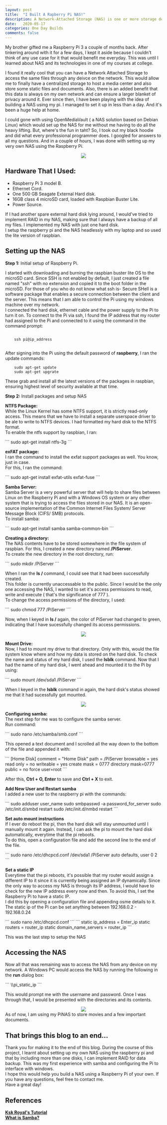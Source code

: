 ```yaml
---
layout: post
title:  "I Built A Rapberry Pi NAS!"
description: A Network-Attached Storage (NAS) is one or more storage devices that are attached to the current network and can be accessed by anyone that is currently connected to the network. I build one using my raspberry pi.
date:   2020-05-17
categories: One Day Builds
comments: false
---
```

<p> My brother gifted me a Raspberry Pi 3 a couple of months back. After tinkering around with it for a few days, I kept it aside because I couldn't think of any use case for it that would benefit me everyday. This was until I learned about NAS and its technologies in one of my courses at college.</p> 
<p> I found it really cool that you can have a Network Attached Storage to access the same files through any deivce on the network. This would allow me to finally have a centralized storage to host a media center and also store some static files and documents. Also, there is an added benefit that this data is always on my own network and can ensure a larger blanket of privacy around it. Ever since then, I have been playing with the idea of building a NAS using my pi. I managed to set it up in less than a day. And it's been a huge help at home. </p>
<p> I could gone with using OpenMediaVault ( a NAS solution based on Debian Linux) which would set up the NAS for me without me having to do all the heavy lifting. But, where's the fun in taht? So, I took out my black hoodie and did what every professional programmer does. I googled for answers to all my questions. And in a couple of hours, I was done with setting up my very own NAS using the Raspberry Pi.</p>

<div style="text-align:center">
    <img src="\images\blog3\blog_3_setup.jpg">
</div>

<!-- Section one -->
<h2><b> Hardware That I Used: </b></h2>
<ul>
    <li> Raspberry Pi 3 model B.</li>
    <li> Ethernet Cord. </li>
    <li> One 500 GB Seagate External Hard disk.</li>
    <li> 16GB class 4 microSD card, loaded with Raspbian Buster Lite. </li>
    <li> Power Source. </li>
</ul>
<p> If I had another spare external hard disk lying around, I would've tried to implement RAID in my NAS, making sure that I always have a backup of all my files. I implemented my NAS with just one hard disk. 
<br/> I setup the raspberry pi and the NAS headlessly with my laptop and so used the lite version of raspbian. </p>

<!--Section Two -->
<h2><b> Setting up the NAS </b></h2>
<p><b>Step 1:</b> Initial setup of Raspberry Pi.</p>
<p> 
    I started with downloading and burning the raspbian buster lite OS to the microSD card. Since SSH is not enabled by default, I just created a file named "ssh" with no extension and copied it to the boot folder in the microSD. For those of you who do not know what ssh is- Secure SHell is a software package that enables a secure connection between the client and the server. This means that I am able to control the Pi using my windows machine over my network. <br/> I connected the hard disk, ethernet cable and the power supply to the Pi to turn it on. To connect to the Pi via ssh, I found the IP address that my router had assigned to the Pi and connected to it using the command in the command prompt:
</p>
    
```

    ssh pi@ip_address
    
```
<p>
    After signing into the Pi using the default password of <b>raspberry</b>, I ran the update commands:
</p>


```
    sudo apt-get update
    sudo apt-get upgrate
```
<p>
These grab and install all the latest versions of the packages in raspbian, ensuring highest level of security available at that time.
</p>

<p><b>Step 2:</b> Install packages and setup NAS</p>
<p>
    <b>NTFS Package:</b><br/>
    While the Linux Kernel has some NTFS support, it is strictly read-only access. This means that we have to install a separate userspace driver to be ale to write to NTFS devices. I had formatted my hard disk to the NTFS format.<br/>
    To enable the ntfs support by raspbian, I ran:
</p>
```
    sudo apt-get install ntfs-3g
```

<p>
    <b>exFAT package:</b><br/>
    I ran the command to install the exfat support packages as well. You know, just in case. <br/> For this, I ran the command:
</p>
```
    sudo apt-get install exfat-utils exfat-fuse
```

<p>
    <b> Samba Server:</b><br/>
    Samba Server is a very powerful server that will help to share files between Linux on the Raspberry Pi and with a Windows OS system or any other system that is trying to access the files stored in our NAS. It is an open-source implementation of the Common Internet Files System/ Server Message Block (CIFS/ SMB) protocols. <br/>
    To install samba: 
</p>
```
    sudo apt-get install samba samba-common-bin
```
<p>
    <b> Creating a directory:</b><br/>
    The NAS contents have to be stored somewhere in the file system of raspbian. For this, I created a new directory named <b>/PiServer</b>.<br/>
    To create the new directory in the root directory, run:
</p>
```
    sudo mkdir /PiServer
```
<p>
    When I ran the <b> ls / </b>command, I could see that it had been successfully created.<br/> This folder is currently unaccessable to the public. Since I would be the only one accessing the NAS, I wanted to set it's access permissions to read, write and execute ( that's the significance of 777 ).<br/> To change the access permissions of the directory, I used:
</p>
```
    sudo chmod 777 /PiServer
```
<p> Now, when I keyed in <b>ls /</b> again, the color of PiServer had changed to green, indicating that I have sucessfully changed its access permissions. </p>
<div style="text-align:center">
    <img src="\images\blog3\blog_3_folder_mount.png">
</div>
<p> <b> Mount Drive:</b><br/>
    Now, I had to mount my drive to that directory. Only with this, would the file system know where and how my data is stored on the hard disk. To check the name and status of my hard disk, I used the <b>lsblk</b> command. Now that I had the name of my hard disk, I went ahead and mounted it to the Pi by using:
</p>
```
    sudo mount /dev/sda1 /PiServer
```
<p> When I keyed in the <b>lsblk</b> command in again, the hard disk's status showed me that it had sucessfully got mounted.</p>
<div style="text-align:center">
    <img src="\images\blog3\blog_3_sda_mount.png">
</div>

<p> <b> Configuring samba:</b><br/>
    The next step for me was to configure the samba server.<br/>Run command:
</p>
```
    sudo nano /etc/samba/smb.conf
```
<p>
    This opened a text document and I scrolled all the way down to the bottom of the file and appended it with:
</p>
```
    [Home Disk]
    comment = "Home Disk"
    path = /PiServer
    browsable = yes
    read only = no
    writeable = yes
    create mask = 0777
    directory mask=0777
    public = no
    force user=root
```
<p> After this, <b> Ctrl + O, Enter</b> to save and <b>Ctrl + X</b> to exit. </p>

<p> <b>Add New User and Restart samba</b><br/>
    I added a new user to the raspberry pi with the commands:
</p>
```
    sudo adduser user_name
    sudo smbpasswd -a password_for_server
    sudo /etc/init.d/smbd restart
    sudo /etc/init.d/nmbd restart
```
<p> 
    <b>Set auto mount instructions</b><br/>
    If I ever do reboot the pi, then the hard disk will stay unmounted until I manually mount it again. Instead, I can ask the pi to mount the hard disk automatically, everytime that the pi reboots.
    <br/> To do this, open a configuration file and add the second line to the end of the file. 
</p>
```
    sudo nano /etc/dhcpcd.conf
    /dev/sda1 /PiServer auto defaults, user 0 2
```
<p>
    <b>Set a static IP</b><br/>
    Everytime that the pi reboots, it's possible that my router would assign a different IP to it since it is currently being assigned an IP dynamically. Since the only way to access my NAS is through its IP address, I would have to check for the new IP address every now and then. To avoid this, I set the Raspberry Pi to have a static IP. <br/> I did this by opening a configuration file and appending osme details to it. The static ip of the Pi can be set anything between 192.168.0.2 - 192.168.0.24
</p>
```
    sudo nano /etc/dhcpcd.conf
```
```
    static ip_address = Enter_ip
    static routers = router_ip
    static domain_name_servers = router_ip 
```
<p> This was the last step to setup the NAS</p>

<!--Section Three -->
<h2><b> Accessing the NAS </b></h2>
<p> Now all that was remaining was to access the NAS from any device on my network. A Windows PC would access the NAS by running the following in the <b>run</b> dialog box:
</p>
```
    \\pi_static_ip
```
<p> This would prompt me with the username and password. Once I was through that, I would be presented with the directories and its contents.
<div style="text-align:center">
    <img src="\images\blog3\blog_3_NAS_directory.png">
</div>
As of now, I am using my PiNAS to store movies and a few important documents.
</p>


<h2><b> That brings this blog to an end... </b></h2>
<p> Thank you for making it to the end of this blog. During the course of this project, I learnt about setting up my own NAS using the raspberry pi and that by including more than one disks, I can implement RAID for data backup. This was my first experience with samba and configuring the Pi to interface with windows.<br/> I hope this would help you build a NAS using a Raspberry Pi of your own.
If you have any questions, feel free to contact me.<br/>
Have a great day!</p>


<h2><b> References </b></h2>
<p>
    <b><a href="https://www.youtube.com/watch?v=s0Sc2n3gUqA&t=906s"     target="_blank">Ksk Royal's Tutorial </a></b> <br/>
    <b> <a href="https://www.samba.org/samba/what_is_samba.html" target="_blank">What is Samba? </a></b> <br/>   
</p>